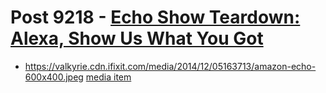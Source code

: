 # Post 9218 - [Echo Show Teardown: Alexa, Show Us What You Got](https://www.ifixit.com/News/9218/echo-show-teardown)

- https://valkyrie.cdn.ifixit.com/media/2014/12/05163713/amazon-echo-600x400.jpeg [media item](media-27947.md)
